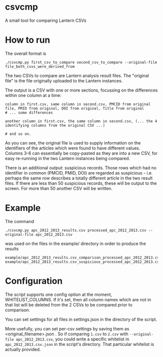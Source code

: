 # csvcmp
A small tool for comparing Lantern CSVs

# How to run

The overall format is

    ./csvcmp.py first_csv_to_compare second_csv_to_compare --original-file file_both_csvs_were_derived_from

The two CSVs to compare are Lantern analysis result files. The "original file" is the file originally uploaded to the Lantern instances.

The output is a CSV with one or more sections, focussing on the differences within one column at a time:

    column in first.csv, same column in second.csv, PMCID from original file, PMID from original, DOI from original, Title from original
    # ... some differences

    another column in first.csv, the same column in second.csv, (... the 4 identifying columns from the original CSV ...)

    # and so on.

As you can see, the original file is used to supply information on the identifiers of the articles which were found to have different values. Columns 3-6 can essentially be copy-pasted as they are into a new CSV, for easy re-running in the two Lantern instances being compared.

There is an additional output: suspicious records. Those rows which had no identifier in common (PMCID, PMID, DOI) are regarded as suspicious - i.e. perhaps the same row describes a totally different article in the two result files. If there are less than 50 suspicious records, these will be output to the screen. For more than 50 another CSV will be written.

# Example

The command

    ./csvcmp.py apc_2012_2013_results.csv processed_apc_2012_2013.csv --original-file apc_2012_2013.csv

was used on the files in the example/ directory in order to produce the results

    example/apc_2012_2013_results.csv_comparison_processed_apc_2012_2013.csv.csv
    example/apc_2012_2013_results.csv_suspicious_processed_apc_2012_2013.csv.csv

# Configuration

The script supports one config option at the moment, WHITELIST_COLUMNS. If it's set, then all column names which are not in that list will be deleted from the 2 CSVs to be compared prior to comparison.

You can set settings for all files in settings.json in the directory of the script.

More usefully, you can set per-csv settings by saving them as <original_filename>.json . So if comparing `1.csv` to `2.csv` with `--original-file apc_2012_2013.csv`, you could write a specific whitelist in `apc_2012_2013.csv.json` in the script's directory. That particular whitelist is actually provided.